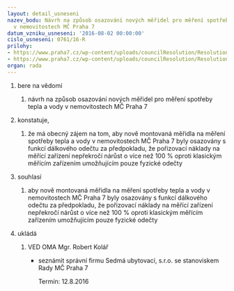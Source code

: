 ```yaml
---
layout: detail_usneseni
nazev_bodu: Návrh na způsob osazování nových měřidel pro měření spotřeby tepla a vody
  v nemovitostech MČ Praha 7
datum_vzniku_usneseni: '2016-08-02 00:00:00'
cislo_usneseni: 0761/16-R
prilohy:
- https://www.praha7.cz/wp-content/uploads/councilResolution/Resolutions/28037/export/DZ_meridlaNemMCP7~87756.docx
- https://www.praha7.cz/wp-content/uploads/councilResolution/Resolutions/28037/export/export~298151.pdf
organ: rada
---
```

<OL class=urzList_view id=urzList>
<LI class=urzClass1><SPAN name="1">bere na vědomí</SPAN>
<OL class=urzOlClass>
<LI class=urzClass2 style="TEXT-ALIGN: left"><SPAN>
<P>návrh na způsob osazování nových měřidel pro měření spotřeby tepla a vody v nemovitostech MČ Praha 7</P></SPAN></LI></OL></LI>
<LI class=urzClass1><SPAN name="50">konstatuje,</SPAN>
<OL class=urzOlClass>
<LI class=urzClass2 style="TEXT-ALIGN: left"><SPAN>
<P>že má obecný zájem na tom, aby nově montovaná měřidla na měření spotřeby tepla a vody v nemovitostech MČ Praha 7 byly osazovány s funkcí dálkového odečtu za předpokladu, že pořizovací náklady na měřící zařízení nepřekročí nárůst o více než 100 % oproti klasickým měřícím zařízením umožňujícím pouze fyzické odečty</P></SPAN></LI></OL></LI>
<LI class=urzClass1><SPAN name="26">souhlasí</SPAN>
<OL class=urzOlClass>
<LI class=urzClass2 style="TEXT-ALIGN: left"><SPAN>
<P>aby nově montovaná měřidla na měření spotřeby tepla a vody v nemovitostech MČ Praha 7 byly osazovány s funkcí dálkového odečtu za předpokladu, že pořizovací náklady na měřící zařízení nepřekročí nárůst o více než 100 % oproti klasickým měřícím zařízením umožňujícím pouze fyzické odečty<BR></P></SPAN></LI></OL></LI>
<LI class=urzClass1 id=urzUkoly><SPAN name="1">ukládá</SPAN>
<OL class=urzOlClass>
<LI class=urzClass2><SPAN>
<P>VED OMA Mgr. Robert Kolář</P></SPAN>
<UL class=urzUlClass>
<LI class=urzClass3><SPAN>
<P>seznámit správní firmu Sedmá ubytovací, s.r.o. se stanoviskem Rady MČ Praha 7</P></SPAN><SPAN class=urzUkolTermin>Termín:&nbsp;12.8.2016</SPAN></LI></UL></LI></OL></LI></OL>